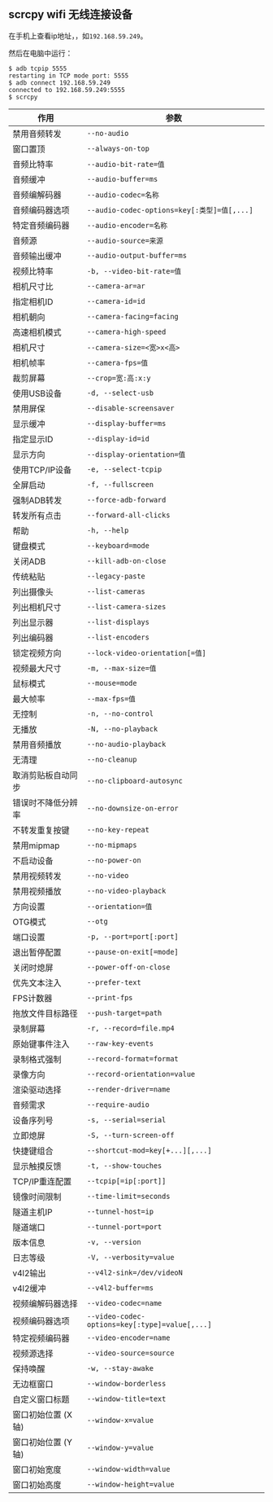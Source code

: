 ## scrcpy wifi 无线连接设备

在手机上查看ip地址，，如`192.168.59.249`。

然后在电脑中运行：

```shell
$ adb tcpip 5555
restarting in TCP mode port: 5555
$ adb connect 192.168.59.249
connected to 192.168.59.249:5555
$ scrcpy
```


| 作用 | 参数  |
| ---- | --------- |
| 禁用音频转发 | `--no-audio` |
| 窗口置顶 | `--always-on-top` |
| 音频比特率 | `--audio-bit-rate=值` |
| 音频缓冲 | `--audio-buffer=ms` |
| 音频编解码器 | `--audio-codec=名称` |
| 音频编码器选项 | `--audio-codec-options=key[:类型]=值[,...]` |
| 特定音频编码器 | `--audio-encoder=名称` |
| 音频源 | `--audio-source=来源` |
| 音频输出缓冲 | `--audio-output-buffer=ms` |
| 视频比特率 | `-b, --video-bit-rate=值` |
| 相机尺寸比 | `--camera-ar=ar` |
| 指定相机ID | `--camera-id=id` |
| 相机朝向 | `--camera-facing=facing` |
| 高速相机模式 | `--camera-high-speed` |
| 相机尺寸 | `--camera-size=<宽>x<高>` |
| 相机帧率 | `--camera-fps=值` |
| 裁剪屏幕 | `--crop=宽:高:x:y` |
| 使用USB设备 | `-d, --select-usb` |
| 禁用屏保 | `--disable-screensaver` |
| 显示缓冲 | `--display-buffer=ms` |
| 指定显示ID | `--display-id=id` |
| 显示方向 | `--display-orientation=值` |
| 使用TCP/IP设备 | `-e, --select-tcpip` |
| 全屏启动 | `-f, --fullscreen` |
| 强制ADB转发 | `--force-adb-forward` |
| 转发所有点击 | `--forward-all-clicks` |
| 帮助 | `-h, --help` |
| 键盘模式 | `--keyboard=mode` |
| 关闭ADB | `--kill-adb-on-close` |
| 传统粘贴 | `--legacy-paste` |
| 列出摄像头 | `--list-cameras` |
| 列出相机尺寸 | `--list-camera-sizes` |
| 列出显示器 | `--list-displays` |
| 列出编码器 | `--list-encoders` |
| 锁定视频方向 | `--lock-video-orientation[=值]` |
| 视频最大尺寸 | `-m, --max-size=值` |
| 鼠标模式 | `--mouse=mode` |
| 最大帧率 | `--max-fps=值` |
| 无控制 | `-n, --no-control` |
| 无播放 | `-N, --no-playback` |
| 禁用音频播放 | `--no-audio-playback` |
| 无清理 | `--no-cleanup` |
| 取消剪贴板自动同步 | `--no-clipboard-autosync` |
| 错误时不降低分辨率 | `--no-downsize-on-error` |
| 不转发重复按键 | `--no-key-repeat` |
| 禁用mipmap | `--no-mipmaps` |
| 不启动设备 | `--no-power-on` |
| 禁用视频转发 | `--no-video` |
| 禁用视频播放 | `--no-video-playback` |
| 方向设置 | `--orientation=值` |
| OTG模式 | `--otg` |
| 端口设置 | `-p, --port=port[:port]` |
| 退出暂停配置 | `--pause-on-exit[=mode]` |
| 关闭时熄屏 | `--power-off-on-close` |
| 优先文本注入 | `--prefer-text` |
| FPS计数器 | `--print-fps` |
| 拖放文件目标路径 | `--push-target=path` |
| 录制屏幕 | `-r, --record=file.mp4` |
| 原始键事件注入 | `--raw-key-events` |
| 录制格式强制 | `--record-format=format` |
| 录像方向 | `--record-orientation=value` |
| 渲染驱动选择 | `--render-driver=name` |
| 音频需求 | `--require-audio` |
| 设备序列号 | `-s, --serial=serial` |
| 立即熄屏 | `-S, --turn-screen-off` |
| 快捷键组合 | `--shortcut-mod=key[+...][,...]` |
| 显示触摸反馈 | `-t, --show-touches` |
| TCP/IP重连配置 | `--tcpip[=ip[:port]]` |
| 镜像时间限制 | `--time-limit=seconds` |
| 隧道主机IP | `--tunnel-host=ip` |
| 隧道端口 | `--tunnel-port=port` |
| 版本信息 | `-v, --version` |
| 日志等级 | `-V, --verbosity=value` |
| v4l2输出 | `--v4l2-sink=/dev/videoN` |
| v4l2缓冲 | `--v4l2-buffer=ms` |
| 视频编解码器选择 | `--video-codec=name` |
| 视频编码器选项 | `--video-codec-options=key[:type]=value[,...]` |
| 特定视频编码器 | `--video-encoder=name` |
| 视频源选择 | `--video-source=source` |
| 保持唤醒 | `-w, --stay-awake` |
| 无边框窗口 | `--window-borderless` |
| 自定义窗口标题 | `--window-title=text` |
| 窗口初始位置 (X轴) | `--window-x=value` |
| 窗口初始位置 (Y轴) | `--window-y=value` |
| 窗口初始宽度 | `--window-width=value` |
| 窗口初始高度 | `--window-height=value` |